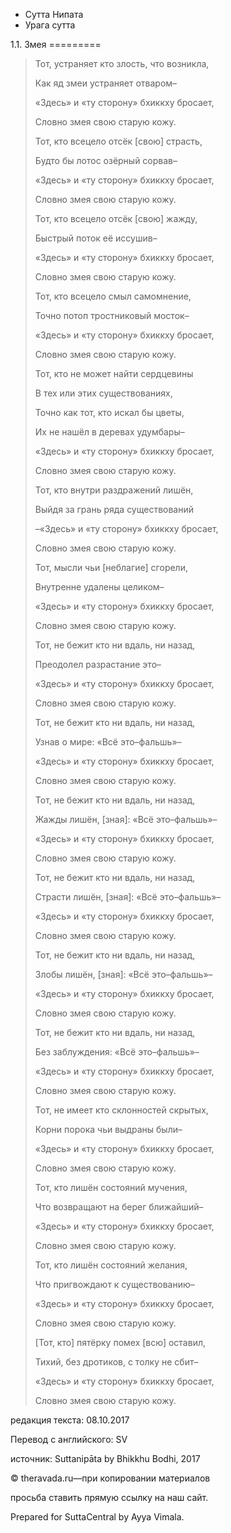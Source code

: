









* Сутта Нипата
* Урага сутта


1\.1\. Змея
\=\=\=\=\=\=\=\=\=




> Тот, устраняет кто злость, что возникла,  
> 
> Как яд змеи устраняет отваром–  
> 
> «Здесь» и «ту сторону» бхиккху бросает,  
> 
> Словно змея свою старую кожу\.
> 
> 
> Тот, кто всецело отсёк \[свою\] страсть,  
> 
> Будто бы лотос озёрный сорвав–  
> 
> «Здесь» и «ту сторону» бхиккху бросает,  
> 
> Словно змея свою старую кожу\.
> 
> 
> Тот, кто всецело отсёк \[свою\] жажду,  
> 
> Быстрый поток её иссушив–  
> 
> «Здесь» и «ту сторону» бхиккху бросает,  
> 
> Словно змея свою старую кожу\.
> 
> 
> Тот, кто всецело смыл самомнение,  
> 
> Точно потоп тростниковый мосток–  
> 
> «Здесь» и «ту сторону» бхиккху бросает,  
> 
> Словно змея свою старую кожу\.
> 
> 
> Тот, кто не может найти сердцевины  
> 
> В тех или этих существованиях,  
> 
> Точно как тот, кто искал бы цветы,  
> 
> Их не нашёл в деревах удумбары–  
> 
> «Здесь» и «ту сторону» бхиккху бросает,  
> 
> Словно змея свою старую кожу\.
> 
> 
> Тот, кто внутри раздражений лишён,  
> 
> Выйдя за грань ряда существований  
> 
> –«Здесь» и «ту сторону» бхиккху бросает,  
> 
> Словно змея свою старую кожу\.
> 
> 
> Тот, мысли чьи \[неблагие\] сгорели,  
> 
> Внутренне удалены целиком–  
> 
> «Здесь» и «ту сторону» бхиккху бросает,  
> 
> Словно змея свою старую кожу\.
> 
> 
> Тот, не бежит кто ни вдаль, ни назад,  
> 
> Преодолел разрастание это–  
> 
> «Здесь» и «ту сторону» бхиккху бросает,  
> 
> Словно змея свою старую кожу\.
> 
> 
> Тот, не бежит кто ни вдаль, ни назад,  
> 
> Узнав о мире: «Всё это–фальшь»–  
> 
> «Здесь» и «ту сторону» бхиккху бросает,  
> 
> Словно змея свою старую кожу\.
> 
> 
> Тот, не бежит кто ни вдаль, ни назад,  
> 
> Жажды лишён, \[зная\]: «Всё это–фальшь»–  
> 
> «Здесь» и «ту сторону» бхиккху бросает,  
> 
> Словно змея свою старую кожу\.
> 
> 
> Тот, не бежит кто ни вдаль, ни назад,  
> 
> Страсти лишён, \[зная\]: «Всё это–фальшь»–  
> 
> «Здесь» и «ту сторону» бхиккху бросает,  
> 
> Словно змея свою старую кожу\.
> 
> 
> Тот, не бежит кто ни вдаль, ни назад,  
> 
> Злобы лишён, \[зная\]: «Всё это–фальшь»–  
> 
> «Здесь» и «ту сторону» бхиккху бросает,  
> 
> Словно змея свою старую кожу\.
> 
> 
> Тот, не бежит кто ни вдаль, ни назад,  
> 
> Без заблуждения: «Всё это–фальшь»–  
> 
> «Здесь» и «ту сторону» бхиккху бросает,  
> 
> Словно змея свою старую кожу\.
> 
> 
> Тот, не имеет кто склонностей скрытых,  
> 
> Корни порока чьи выдраны были–  
> 
> «Здесь» и «ту сторону» бхиккху бросает,  
> 
> Словно змея свою старую кожу\.
> 
> 
> Тот, кто лишён состояний мучения,  
> 
> Что возвращают на берег ближайший–  
> 
> «Здесь» и «ту сторону» бхиккху бросает,  
> 
> Словно змея свою старую кожу\.
> 
> 
> Тот, кто лишён состояний желания,  
> 
> Что пригвождают к существованию–  
> 
> «Здесь» и «ту сторону» бхиккху бросает,  
> 
> Словно змея свою старую кожу\.
> 
> 
> \[Тот, кто\] пятёрку помех \[всю\] оставил,  
> 
> Тихий, без дротиков, с толку не сбит–  
> 
> «Здесь» и «ту сторону» бхиккху бросает,  
> 
> Словно змея свою старую кожу\.



редакция текста: 08\.10\.2017


Перевод с английского: SV


источник: Suttanipāta by Bhikkhu Bodhi, 2017


© theravada\.ru—при копировании материалов


просьба ставить прямую ссылку на наш сайт\.


Prepared for SuttaCentral by Ayya Vimala\.






